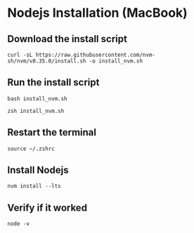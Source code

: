 # Nodejs Installation (MacBook)

## Download the install script

`curl -sL https://raw.githubusercontent.com/nvm-sh/nvm/v0.35.0/install.sh -o install_nvm.sh`

## Run the install script

`bash install_nvm.sh`

`zsh install_nvm.sh`

## Restart the terminal

`source ~/.zshrc`

## Install Nodejs

`nvm install --lts`

## Verify if it worked

`node -v`
